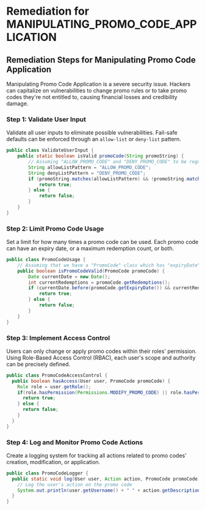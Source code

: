 # Remediation for MANIPULATING_PROMO_CODE_APPLICATION

## Remediation Steps for Manipulating Promo Code Application
Manipulating Promo Code Application is a severe security issue. Hackers can capitalize on vulnerabilities to change promo rules or to take promo codes they're not entitled to, causing financial losses and credibility damage.

### Step 1: Validate User Input
Validate all user inputs to eliminate possible vulnerabilities.  Fail-safe defaults can be enforced through an `allow-list` or `deny-list` pattern.

```java
public class ValidateUserInput {
    public static boolean isValid promoCode(String promoString) {
        // Assuming "ALLOW_PROMO_CODE" and "DENY_PROMO_CODE" to be regular expressions
        String allowListPattern = "ALLOW_PROMO_CODE";
        String denyListPattern = "DENY_PROMO_CODE";
        if (promoString.matches(allowListPattern) && !promoString.matches(denyListPattern)) {
            return true;
        } else {
            return false;
        }
    }
}
```

### Step 2: Limit Promo Code Usage
Set a limit for how many times a promo code can be used. Each promo code can have an expiry date, or a maximum redemption count, or both.

```java
public class PromoCodeUsage {
    // Assuming that we have a "PromoCode" class which has "expiryDate" and "maxRedemptions" fields.
    public boolean isPromoCodeValid(PromoCode promoCode) {
        Date currentDate = new Date();
        int currentRedemptions = promoCode.getRedemptions();
        if (currentDate.before(promoCode.getExpiryDate()) && currentRedemptions < promoCode.getMaxRedemptions()) {
            return true;
        } else {
            return false;
        }
    }
}
```

### Step 3: Implement Access Control
Users can only change or apply promo codes within their roles' permission. Using Role-Based Access Control (RBAC), each user's scope and authority can be precisely defined.

```java
public class PromoCodeAccessControl {
  public boolean hasAccess(User user, PromoCode promoCode) {
    Role role = user.getRole();
    if(role.hasPermission(Permissions.MODIFY_PROMO_CODE) || role.hasPermission(Permissions.APPLY_PROMO_CODE)) {
      return true;
    } else {
      return false;
    }
  }
}
```

### Step 4: Log and Monitor Promo Code Actions
Create a logging system for tracking all actions related to promo codes' creation, modification, or application. 

```java
public class PromoCodeLogger {
  public static void log(User user, Action action, PromoCode promoCode) {
    // Log the user's action on the promo code
    System.out.println(user.getUsername() + " " + action.getDescription() + " promo code: " + promoCode.getCode());
  }
}
```